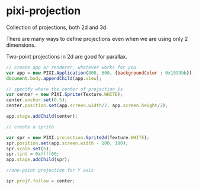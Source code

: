 # pixi-projection

Collection of projections, both 2d and 3d. 

There are many ways to define projections even when we are using only 2 dimensions. 

Two-point projections in 2d are good for parallax.

```js
// create app or renderer, whatever works for you
var app = new PIXI.Application(800, 600, {backgroundColor : 0x1099bb});
document.body.appendChild(app.view);

// specify where the center of projection is
var center = new PIXI.Sprite(Texture.WHITE);
center.anchor.set(0.5);
center.position.set(app.screen.width/2, app.screen.height/2);

app.stage.addChild(center);

// create a sprite

var spr = new PIXI.projection.Sprite2d(Texture.WHITE);
spr.position.set(app.screen.width - 100, 100);
spr.scale.set(5);
spr.tint = 0xffff00;
app.stage.addChild(spr);

//one-point projection for Y axis

spr.projY.follow = center;
```
